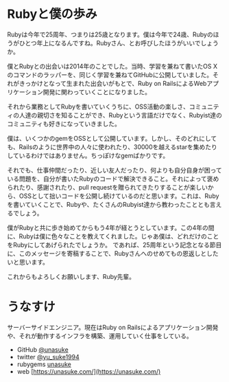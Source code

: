 # Rubyと僕の歩み
Rubyは今年で25周年、つまりは25歳となります。僕は今年で24歳、Rubyのほうがひとつ年上になるんですね。Rubyさん、とお呼びしたほうがいいでしょうか。

僕とRubyとの出会いは2014年のことでした。当時、学習を兼ねて書いたOS Xのコマンドのラッパーを、同じく学習を兼ねてGitHubに公開していました。それがきっかけとなって生まれた出会いがもとで、Ruby on RailsによるWebアプリケーション開発に関わっていくことになりました。

それから業務としてRubyを書いていくうちに、OSS活動の楽しさ、コミュニティの人達の親切さを知ることができ、Rubyという言語だけでなく、Rubyist達のコミュニティも好きになっていきました。

僕は、いくつかのgemをOSSとして公開しています。しかし、そのどれにしても、Railsのように世界中の人々に使われたり、30000を越えるstarを集めたりしているわけではありません。ちっぽけなgemばかりです。

それでも、仕事仲間だったり、近しい友人だったり、何よりも自分自身が困っている問題を、自分が書いたRubyのコードで解決できること。それによって褒められたり、感謝されたり、pull requestを贈られてきたりすることが楽しいから、OSSとして拙いコードを公開し続けているのだと思います。これは、Rubyを書いていくことで、Rubyや、たくさんのRubyist達から教わったこととも言えるでしょう。

僕がRubyと共に歩き始めてからもう4年が経とうとしています。この4年の間に、Rubyは僕に色々なことを教えてくれました。じゃあ僕は、どれだけのことをRubyにしてあげられたでしょうか。
であれば、25周年という記念となる節目に、このメッセージを寄稿することで、Rubyさんへのせめてもの恩返しとしたいと思います。

これからもよろしくお願いします、Ruby先輩。


# うなすけ
サーバーサイドエンジニア。現在はRuby on Railsによるアプリケーション開発や、それが動作するインフラを構築、運用していく仕事をしている。

- GitHub [@unasuke](https://github.com/unasuke)
- twitter [@yu\_suke1994](https://twitter.com/yu_suke1994)
- rubygems [unasuke](https://rubygems.org/profiles/unasuke)
- web [https://unasuke.com/](https://unasuke.com/)
